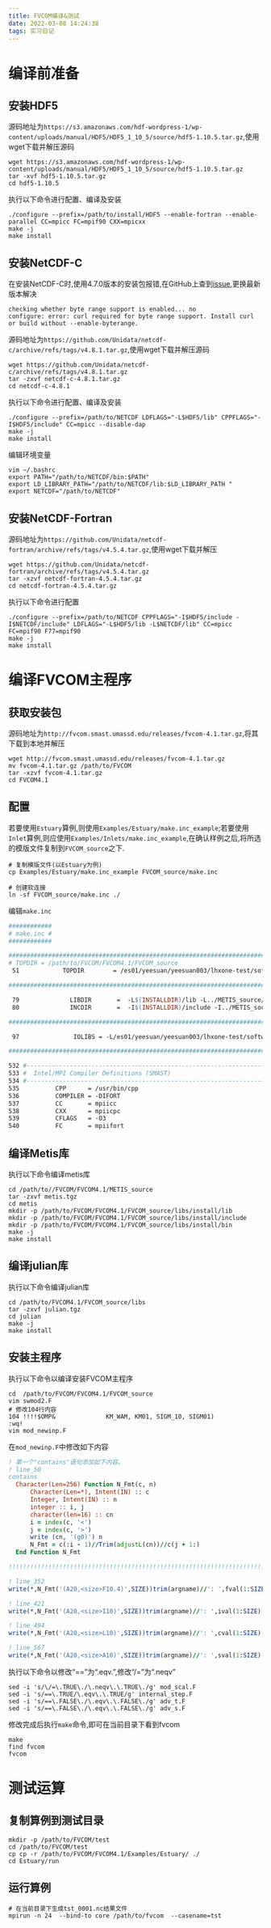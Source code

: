 ```yaml
---
title: FVCOM编译&测试
date: 2022-03-08 14:24:38
tags: 实习日记
---
```


# 编译前准备

## 安装HDF5

源码地址为```https://s3.amazonaws.com/hdf-wordpress-1/wp-content/uploads/manual/HDF5/HDF5_1_10_5/source/hdf5-1.10.5.tar.gz```,使用wget下载并解压源码

```shell
wget https://s3.amazonaws.com/hdf-wordpress-1/wp-content/uploads/manual/HDF5/HDF5_1_10_5/source/hdf5-1.10.5.tar.gz
tar -xvf hdf5-1.10.5.tar.gz
cd hdf5-1.10.5
```

执行以下命令进行配置、编译及安装

```shell
./configure --prefix=/path/to/install/HDF5 --enable-fortran --enable-parallel CC=mpicc FC=mpif90 CXX=mpicxx
make -j
make install
```

## 安装NetCDF-C

在安装NetCDF-C时,使用4.7.0版本的安装包报错,在GitHub上查到[issue](https://github.com/Unidata/netcdf-c/issues/1390),更换最新版本解决

```log
checking whether byte range support is enabled... no
configure: error: curl required for byte range support. Install curl or build without --enable-byterange.
```

源码地址为```https://github.com/Unidata/netcdf-c/archive/refs/tags/v4.8.1.tar.gz```,使用wget下载并解压源码

```shell
wget https://github.com/Unidata/netcdf-c/archive/refs/tags/v4.8.1.tar.gz
tar -zxvf netcdf-c-4.8.1.tar.gz
cd netcdf-c-4.8.1
```

执行以下命令进行配置、编译及安装

```shell
./configure --prefix=/path/to/NETCDF LDFLAGS="-L$HDF5/lib" CPPFLAGS="-I$HDF5/include" CC=mpicc --disable-dap
make -j
make install
```

编辑环境变量

```shell
vim ~/.bashrc
export PATH="/path/to/NETCDF/bin:$PATH"
export LD_LIBRARY_PATH="/path/to/NETCDF/lib:$LD_LIBRARY_PATH "
export NETCDF="/path/to/NETCDF"
```


## 安装NetCDF-Fortran

源码地址为```https://github.com/Unidata/netcdf-fortran/archive/refs/tags/v4.5.4.tar.gz```,使用wget下载并解压

```shell
wget https://github.com/Unidata/netcdf-fortran/archive/refs/tags/v4.5.4.tar.gz
tar -xzvf netcdf-fortran-4.5.4.tar.gz
cd netcdf-fortran-4.5.4.tar.gz
```

执行以下命令进行配置

```shell
./configure --prefix=/path/to/NETCDF CPPFLAGS="-I$HDF5/include -I$NETCDF/include" LDFLAGS="-L$HDF5/lib -L$NETCDF/lib" CC=mpicc FC=mpif90 F77=mpif90
make -j
make install
```


# 编译FVCOM主程序

## 获取安装包

源码地址为```http://fvcom.smast.umassd.edu/releases/fvcom-4.1.tar.gz```,将其下载到本地并解压

```shell
wget http://fvcom.smast.umassd.edu/releases/fvcom-4.1.tar.gz
mv fvcom-4.1.tar.gz /path/to/FVCOM
tar -xzvf fvcom-4.1.tar.gz
cd FVCOM4.1
```

## 配置

若要使用```Estuary```算例,则使用```Examples/Estuary/make.inc_example```;若要使用```Inlet```算例,则应使用```Examples/Inlets/make.inc_example```,在确认样例之后,将所选的模版文件复制到```FVCOM_source```之下.

```shell
# 复制模版文件(以Estuary为例)
cp Examples/Estuary/make.inc_example FVCOM_source/make.inc

# 创建软连接
ln -sf FVCOM_source/make.inc ./
```

编辑```make.inc```

```makefile
############
# make.inc #
############

######################################################################################
# TOPDIR = /path/to/FVCOM/FVCOM4.1/FVCOM_source
 51            TOPDIR        = /es01/yeesuan/yeesuan003/lhxone-test/software/FVCOM/FVCOM4.1/FVCOM_source

######################################################################################

 79              LIBDIR       =  -L$(INSTALLDIR)/lib -L../METIS_source/metis -L./libs/julian
 80              INCDIR       =  -I$(INSTALLDIR)/include -I../METIS_source/metis -I./libs/julia

######################################################################################

 97               IOLIBS = -L/es01/yeesuan/yeesuan003/lhxone-test/software/NETCDF/lib -L/es01/yeesuan/yeesuan003/lhxone-test/software/HDF5/lib  -lnetcdff -lnetcdf -lhdf5_hl -lhdf5 -lz -lm

######################################################################################

532 #--------------------------------------------------------------------------
533 #  Intel/MPI Compiler Definitions (SMAST)
534 #--------------------------------------------------------------------------
535          CPP      = /usr/bin/cpp
536          COMPILER = -DIFORT
537          CC       = mpiicc
538          CXX      = mpiicpc
539          CFLAGS   = -O3
540          FC       = mpiifort
```

## 编译Metis库

执行以下命令编译metis库

```shell
cd /path/to//FVCOM/FVCOM4.1/METIS_source
tar -zxvf metis.tgz
cd metis
mkdir -p /path/to/FVCOM/FVCOM4.1/FVCOM_source/libs/install/lib
mkdir -p /path/to/FVCOM/FVCOM4.1/FVCOM_source/libs/install/include
mkdir -p /path/to/FVCOM/FVCOM4.1/FVCOM_source/libs/install/bin
make -j
make install
```

## 编译julian库

执行以下命令编译julian库

```shell
cd /path/to/FVCOM4.1/FVCOM_source/libs
tar -zxvf julian.tgz
cd julian
make -j
make install
```

## 安装主程序

执行以下命令以编译安装FVCOM主程序

```shell
cd  /path/to/FVCOM/FVCOM4.1/FVCOM_source
vim swmod2.F
# 修改104行内容
104 !!!!$OMP&              KM_WAM, KM01, SIGM_10, SIGM01)
:wq!
vim mod_newinp.F
```

在```mod_newinp.F```中修改如下内容

```fortran
! 第一个"contains"语句添加如下内容。
! line_50
contains
  Character(Len=256) Function N_Fmt(c, n)
      Character(Len=*), Intent(IN) :: c
      Integer, Intent(IN) :: n
      integer :: i, j
      character(len=16) :: cn
      i = index(c, '<')
      j = index(c, '>')
      write (cn, '(g0)') n
      N_Fmt = c(:i - 1)//Trim(adjustL(cn))//c(j + 1:)
  End Function N_Fmt

!!!!!!!!!!!!!!!!!!!!!!!!!!!!!!!!!!!!!!!!!!!!!!!!!!!!!!!!!!!!!!!!!!!!!!!!!!!

! line_352
write(*,N_Fmt('(A20,<size>F10.4)',SIZE))trim(argname)//': ',fval(1:SIZE)

! line_421
write(*,N_Fmt('(A20,<size>I10)',SIZE))trim(argname)//': ',ival(1:SIZE)

! line_494
write(*,N_Fmt('(A20,<size>L10)',SIZE))trim(argname)//': ',cval(1:SIZE)

! line_567
write(*,N_Fmt('(A20,<size>A10)',SIZE))trim(argname)//': ',sval(1:SIZE)
```

执行以下命令以修改“==”为“.eqv.”,修改“/=”为“.neqv”

```shell
sed -i 's/\/=\.TRUE\./\.neqv\.\.TRUE\./g' mod_scal.F
sed -i 's/==\.TRUE/\.eqv\.\.TRUE/g' internal_step.F
sed -i 's/==\.FALSE\./\.eqv\.\.FALSE\./g' adv_t.F
sed -i 's/==\.FALSE\./\.eqv\.\.FALSE\./g' adv_s.F
```

修改完成后执行```make```命令,即可在当前目录下看到fvcom

```shell
make
find fvcom
fvcom
```


# 测试运算

## 复制算例到测试目录


```shell
mkdir -p /path/to/FVCOM/test
cd /path/to/FVCOM/test
cp cp -r /path/to/FVCOM/FVCOM4.1/Examples/Estuary/ ./
cd Estuary/run
```

## 运行算例

```shell
# 在当前目录下生成tst_0001.nc结果文件
mpirun -n 24  --bind-to core /path/to/fvcom  --casename=tst
```
